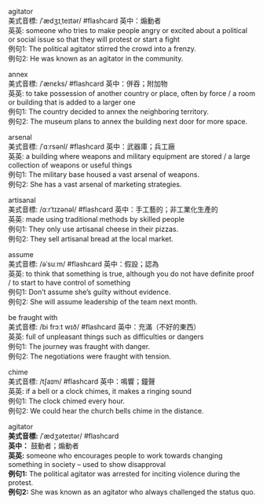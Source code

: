 agitator  
美式音標: /ˈædʒɪˌteɪtər/ #flashcard 
英中：煽動者  
英英: someone who tries to make people angry or excited about a political or social issue so that they will protest or start a fight  
例句1: The political agitator stirred the crowd into a frenzy.  
例句2: He was known as an agitator in the community.  
<!--ID: 1746428423144-->


annex  
美式音標: /ˈænɛks/ #flashcard 
英中：併吞；附加物  
英英: to take possession of another country or place, often by force / a room or building that is added to a larger one  
例句1: The country decided to annex the neighboring territory.  
例句2: The museum plans to annex the building next door for more space.  
<!--ID: 1746428461705-->


arsenal  
美式音標: /ˈɑːrsənl/  #flashcard 
英中：武器庫；兵工廠  
英英: a building where weapons and military equipment are stored / a large collection of weapons or useful things  
例句1: The military base housed a vast arsenal of weapons.  
例句2: She has a vast arsenal of marketing strategies.  
<!--ID: 1746428493705-->


artisanal  
美式音標: /ɑːrˈtɪzənəl/ #flashcard 
英中：手工藝的；非工業化生產的  
英英: made using traditional methods by skilled people  
例句1: They only use artisanal cheese in their pizzas.  
例句2: They sell artisanal bread at the local market.  
<!--ID: 1746428482136-->

assume  
美式音標: /əˈsuːm/  #flashcard 
英中：假設；認為  
英英: to think that something is true, although you do not have definite proof / to start to have control of something  
例句1: Don’t assume she’s guilty without evidence.  
例句2: She will assume leadership of the team next month.  
<!--ID: 1746428515728-->


be fraught with  
美式音標: /bi frɔːt wɪð/  #flashcard 
英中：充滿（不好的東西）  
英英: full of unpleasant things such as difficulties or dangers  
例句1: The journey was fraught with danger.  
例句2: The negotiations were fraught with tension.  
<!--ID: 1746428910816-->


chime  
美式音標: /tʃaɪm/ #flashcard 
英中：鳴響；鐘聲  
英英: if a bell or a clock chimes, it makes a ringing sound  
例句1: The clock chimed every hour.  
例句2: We could hear the church bells chime in the distance.  
<!--ID: 1746428962833-->

agitator  
**美式音標:** /ˈædʒəteɪtər/ #flashcard  
**英中：** 鼓動者；煽動者  
**英英:** someone who encourages people to work towards changing something in society – used to show disapproval  
**例句1:** The political agitator was arrested for inciting violence during the protest.  
**例句2:** She was known as an agitator who always challenged the status quo.